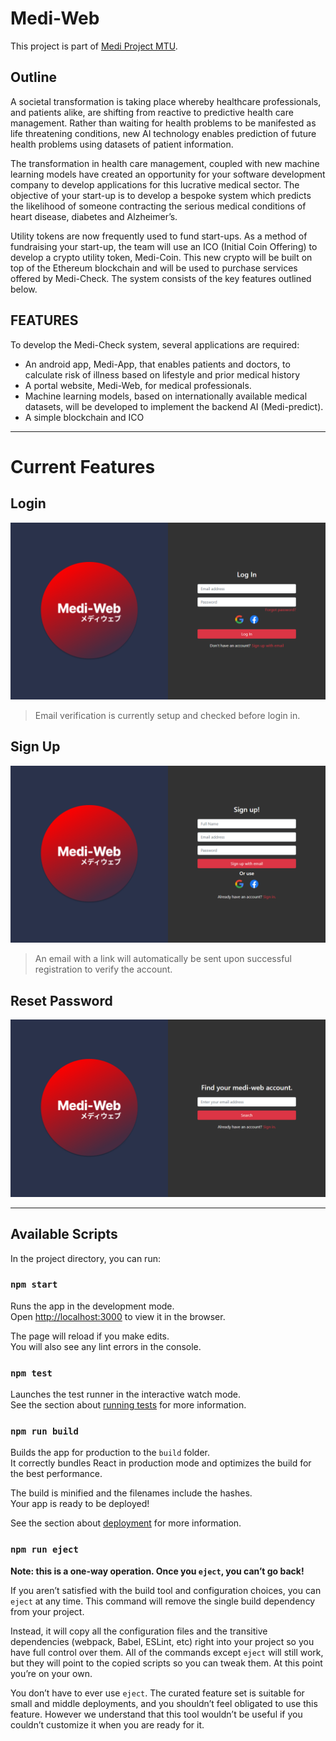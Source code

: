 # Medi-Web

This project is part of [Medi Project MTU](https://github.com/medi-project-mtu).

## Outline

A societal transformation is taking place whereby healthcare professionals, and patients alike, are shifting from reactive
to predictive health care management. Rather than waiting for health problems to be manifested as life threatening
conditions, new AI technology enables prediction of future health problems using datasets of patient information.

The transformation in health care management, coupled with new machine learning models have created an opportunity
for your software development company to develop applications for this lucrative medical sector. The objective of your
start-up is to develop a bespoke system which predicts the likelihood of someone contracting the serious medical
conditions of heart disease, diabetes and Alzheimer’s.

Utility tokens are now frequently used to fund start-ups. As a method of fundraising your start-up, the team will use an
ICO (Initial Coin Offering) to develop a crypto utility token, Medi-Coin. This new crypto will be built on top of the
Ethereum blockchain and will be used to purchase services offered by Medi-Check.
The system consists of the key features outlined below.

## FEATURES
To develop the Medi-Check system, several applications are required:
* An android app, Medi-App, that enables patients and doctors, to calculate risk of illness based on lifestyle and
prior medical history
* A portal website, Medi-Web, for medical professionals.
* Machine learning models, based on internationally available medical datasets, will be developed to implement
the backend AI (Medi-predict).
* A simple blockchain and ICO

- - - -
# Current Features

## Login

![Login](./doc/pictures/LogIn.png)

> Email verification is currently setup and checked before login in.

## Sign Up

![Sign Up](./doc/pictures/SignUp.png)

> An email with a link will automatically be sent upon successful registration to verify the account.

## Reset Password

![Reset Password](./doc/pictures/ResetPassword.png)

- - - -
## Available Scripts

In the project directory, you can run:

### `npm start`

Runs the app in the development mode.\
Open [http://localhost:3000](http://localhost:3000) to view it in the browser.

The page will reload if you make edits.\
You will also see any lint errors in the console.

### `npm test`

Launches the test runner in the interactive watch mode.\
See the section about [running tests](https://facebook.github.io/create-react-app/docs/running-tests) for more information.

### `npm run build`

Builds the app for production to the `build` folder.\
It correctly bundles React in production mode and optimizes the build for the best performance.

The build is minified and the filenames include the hashes.\
Your app is ready to be deployed!

See the section about [deployment](https://facebook.github.io/create-react-app/docs/deployment) for more information.

### `npm run eject`

**Note: this is a one-way operation. Once you `eject`, you can’t go back!**

If you aren’t satisfied with the build tool and configuration choices, you can `eject` at any time. This command will remove the single build dependency from your project.

Instead, it will copy all the configuration files and the transitive dependencies (webpack, Babel, ESLint, etc) right into your project so you have full control over them. All of the commands except `eject` will still work, but they will point to the copied scripts so you can tweak them. At this point you’re on your own.

You don’t have to ever use `eject`. The curated feature set is suitable for small and middle deployments, and you shouldn’t feel obligated to use this feature. However we understand that this tool wouldn’t be useful if you couldn’t customize it when you are ready for it.
